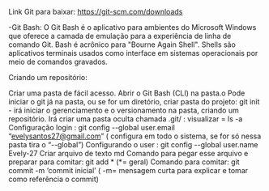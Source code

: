 Link Git para baixar:
https://git-scm.com/downloads

-Git Bash: O Git Bash é o aplicativo para ambientes do Microsoft Windows que oferece a camada de emulação para a experiência de linha de comando Git. Bash é acrônico para "Bourne Again Shell". Shells são aplicativos terminais usados como interface em sistemas operacionais por meio de comandos gravados.

Criando um repositório:

Criar uma pasta de fácil acesso.
Abrir o Git Bash (CLI) na pasta.o
Pode iniciar o git já na pasta, ou se for um diretório, criar pasta do projeto: git init - irá iniciar o gerenciamento e o versionamento na pasta, criando um repositório. 
Irá criar uma pasta oculta chamada .git/ : visualizar = ls -a
Configuração login : git config --global user.email “evelysantos27@gmail.com” ( configura em todo o sistema, se for só nessa pasta tira o “--global”)
Configurando o user : git config --global user.name Evely-27 
Criar arquivo de texto md
Comando para pegar esse arquivo e preparar para comitar: git add * (*= geral)
Comando para comitar:  git commit -m ‘commit inicial’ ( -m= mensagem curta para explicar e tomar como referência o commit)

